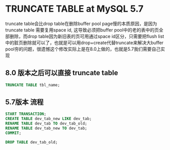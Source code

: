 # TRUNCATE TABLE at MySQL 5.7


truncate table会比drop table在删除buffer pool page慢的本质原因，是因为truncate table 需要复用space id, 这导致必须把buffer pool中的老的表中的页全部删除，而drop table因为新旧表的页可用通过space id区分，只需要把flush list中的脏页删除就可以了，也就是可以用drop+create代替truncate来解决大buffer pool夯的问题，很遗憾这个修改实际上是在8.0上做的，也就是5.7我们需要自己实现
## 8.0 版本之后可以直接 truncate table
```sql
TRUNCATE TABLE tbl_name;
```


## 5.7版本 流程
```sql
START TRANSACTION;
CREATE TABLE dev_tab_new LIKE dev_tab; 
RENAME TABLE dev_tab TO dev_tab_old; 
RENAME TABLE dev_tab_new TO dev_tab; 
COMMIT;

DROP TABLE dev_tab_old;

```
